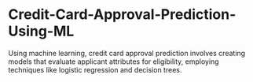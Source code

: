 # Credit-Card-Approval-Prediction-Using-ML
  Using machine learning, credit card approval prediction involves creating models that evaluate applicant attributes for eligibility, employing techniques like logistic regression and decision trees.
